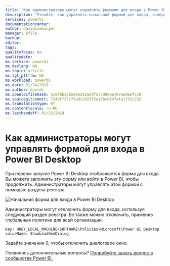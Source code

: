 ```yaml
---
title: "Как администраторы могут управлять формами для входа в Power BI Desktop"
description: "Узнайте, как управлять начальной формой для входа, отображаемой при открытии Power BI Desktop."
services: powerbi
documentationcenter: 
author: davidiseminger
manager: kfile
backup: 
editor: 
tags: 
qualityfocus: no
qualitydate: 
ms.service: powerbi
ms.devlang: NA
ms.topic: article
ms.tgt_pltfrm: NA
ms.workload: powerbi
ms.date: 01/24/2018
ms.author: davidi
ms.openlocfilehash: 519f8b56b5086292addf577d969a707a6d6efcc8
ms.sourcegitcommit: 7249ff35c73adc2d25f2e12bc0147afa1f31c232
ms.translationtype: HT
ms.contentlocale: ru-RU
ms.lasthandoff: 01/25/2018
---
```

# <a name="how-administrators-can-manage-the-power-bi-desktop-sign-in-form"></a>Как администраторы могут управлять формой для входа в Power BI Desktop
При первом запуске Power BI Desktop отображается форма для входа. Вы можете заполнить эту форму или войти в Power BI, чтобы продолжить. Администраторы могут управлять этой формой с помощью раздела реестра. 

![Начальная форма для входа в Power BI Desktop](media/desktop-admin-sign-in-form/sign-in-form.png)

Администраторы могут отключить форму для входа, используя следующий раздел реестра. Ее также можно отключить, применив глобальные политики для всей организации.

```
Key: HKEY_LOCAL_MACHINE\SOFTWARE\Policies\Microsoft\Power BI Desktop
valueName: ShowLeadGenDialog
```

Задайте значение 0, чтобы отключить диалоговое окно.

Появились дополнительные вопросы? [Попробуйте задать вопрос в сообществе Power BI.](http://community.powerbi.com/)

